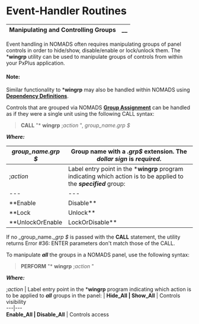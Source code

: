 # Event-Handler Routines 

**Manipulating and Controlling Groups** |  **__**  
---|---  
  
Event handling in NOMADS often requires manipulating groups of panel controls in order to hide/show, disable/enable or lock/unlock them. The ***wingrp** utility can be used to manipulate groups of controls from within your PxPlus application.

#### **Note:**  
Similar functionality to ***wingrp** may also be handled within NOMADS using **[Dependency Definitions](../../Panel%20Designer/Options%20and%20Utilities/Dependency%20Definitions.md)**.

Controls that are grouped via NOMADS **[Group Assignment](../../NOMADS%20Development/Maintaining%20Library%20Objects/Group%20Assignment.md)** can be handled as if they were a single unit using the following CALL syntax:

> **CALL** "* **wingrp** ;_action_ ", _group_name_._grp_ _$_

**_Where:_**

_group_name_._grp_ _$_ |  Group name with a _.grp$_ extension. The _dollar sign_ is **_required_**.  
---|---  
;_action_ |  Label entry point in the ***wingrp** program indicating which action is to be applied to the **_specified_** group: |  **Hide | Show** |  Controls visibility of the group of controls  
---|---  
**Enable | Disable** |  Controls access to the (visible) group of controls  
**Lock | Unlock** |  Controls access to the group of multi-line fields  
**UnlockOrEnable | LockOrDisable** |  Controls access to a group of mixed control types by locking or disabling  
  
If no _group_name.__grp_ _$_ is passed with the **CALL** statement, the utility returns Error #36: ENTER parameters don't match those of the CALL.

To manipulate **_all_** the groups in a NOMADS panel, use the following syntax:

> **PERFORM** "* **wingrp** ;_action_ "

**_Where:_**

;_action_ |  Label entry point in the ***wingrp** program indicating which action is to be applied to **_all_** groups in the panel: |  **Hide_All | Show_All** |  Controls visibility  
---|---  
**Enable_All | Disable_All** |  Controls access
